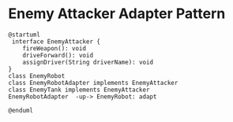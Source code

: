 # Enemy Attacker Adapter Pattern

```plantuml
@startuml
 interface EnemyAttacker {
	fireWeapon(): void
	driveForward(): void
	assignDriver(String driverName): void
}
class EnemyRobot
class EnemyRobotAdapter implements EnemyAttacker
class EnemyTank implements EnemyAttacker
EnemyRobotAdapter  -up-> EnemyRobot: adapt

@enduml
```
